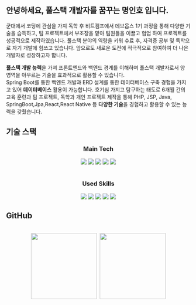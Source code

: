 ## 안녕하세요, 풀스택 개발자를 꿈꾸는 명인호 입니다.

군대에서 코딩에 관심을 가져 독학 후 비트캠프에서 데브옵스 1기 과정을 통해 다양한 기술을 습득하고, 팀 프로젝트에서 부조장을 맡아 팀원들을 이끌고 협업 하여 프로젝트를 성공적으로 제작하였습니다. 풀스택 분야의 역량을 키워 수료 후, 자격증 공부 및 독학으로 자기 개발에 힘쓰고 있습니다. 앞으로도 새로운 도전에 적극적으로 참여하여 더 나은 개발자로 성장하고자 합니다.

**풀스택 개발 능력**을 가져 프론트엔드와 백엔드 경계를 이해하며 풀스택 개발자로서 양 영역을 아우르는 기술을 효과적으로 활용할 수 있습니다.  
Spring Boot를 통한 백엔드 개발과 ERD 설계를 통한 데이터베이스 구축 경험을 가지고 있어 **데이터베이스** 활용이 가능합니다. 
호기심 가지고 탐구하는 태도로 6개월 간의 교육 훈련과 팀 프로젝트, 독학과 개인 프로젝트 제작을 통해 PHP, JSP, Java, SpringBoot,Jpa,React,React Native 등 **다양한 기술**을 경험하고 활용할 수 있는 능력을 갖췄습니다.

## 기술 스택
<div align="center">
  
   ### Main Tech
  <div>
    <img src="https://img.shields.io/badge/React-61DAFB?style=flat&logo=react&logoColor=white"/>
    <img src="https://img.shields.io/badge/ReactNative-61DAFB?style=flat&logo=react&logoColor=white"/>
    <img src="https://img.shields.io/badge/JavaScript-F7DF1E?style=flat&logo=JavaScript&logoColor=white"/>
    <img src="https://img.shields.io/badge/SpringBoot-6DB33F?style=flat&logo=SpringBoot&logoColor=white"/>
    <img src="https://img.shields.io/badge/CSS-1572B6?style=flat&logo=css3&logoColor=white"/>
  </div>

<br>

  ### Used Skills
  <div>
    <img src="https://img.shields.io/badge/mySql-4479A1?style=flat&logo=mysql&logoColor=white"/>
    <img src ="https://img.shields.io/badge/JPA-6DB33F?&logo=jpa&logoColor=white"/>
    <img src ="https://img.shields.io/badge/myBatis-bc2819?&logo=mybatis&logoColor=white"/>
    <img src ="https://img.shields.io/badge/PHP-4e588b?&logo=php&logoColor=white"/>
    <img src ="https://img.shields.io/badge/JSP-000000?&logo=jsp&logoColor=white"/>
  </div>
  
</div>

## GitHub

<br>
<div align="center">
  <img height="180em" src="https://github-readme-stats.vercel.app/api?username=fantazina&theme=radical" />&nbsp;
  <img height="180em" src="https://github-readme-stats.vercel.app/api/top-langs/?username=fantazina&layout=compact&theme=radical" />
</div>
